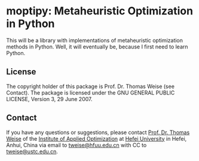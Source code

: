 # moptipy: Metaheuristic Optimization in Python

This will be a library with implementations of metaheuristic optimization methods in Python.
Well, it will eventually be, because I first need to learn Python.

## License

The copyright holder of this package is Prof. Dr. Thomas Weise (see Contact).
The package is licensed under the GNU GENERAL PUBLIC LICENSE, Version 3, 29 June 2007.

## Contact

If you have any questions or suggestions, please contact
[Prof. Dr. Thomas Weise](http://iao.hfuu.edu.cn/5) of the
[Institute of Applied Optimization](http://iao.hfuu.edu.cn/) at
[Hefei University](http://www.hfuu.edu.cn) in
Hefei, Anhui, China via
email to [tweise@hfuu.edu.cn](mailto:tweise@hfuu.edu.cn) with CC to [tweise@ustc.edu.cn](mailto:tweise@ustc.edu.cn).
